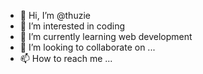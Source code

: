 - 👋 Hi, I’m @thuzie
- 👀 I’m interested in coding
- 🌱 I’m currently learning web development
- 💞️ I’m looking to collaborate on ...
- 📫 How to reach me ...

<!---
thuzie/thuzie is a ✨ special ✨ repository because its `README.md` (this file) appears on your GitHub profile.
You can click the Preview link to take a look at your changes.
--->
